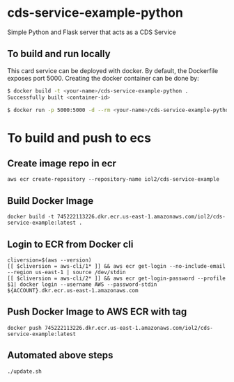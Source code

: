 # cds-service-example-python

Simple Python and Flask server that acts as a CDS Service

## To build and run locally
This card service can be deployed with docker. By default, the Dockerfile exposes port 5000. Creating the docker container can be done by:

```bash
$ docker build -t <your-name>/cds-service-example-python .
Successfully built <container-id>

$ docker run -p 5000:5000 -d --rm <your-name>/cds-service-example-python
```

# To build and push to ecs

## Create image repo in ecr 

```
aws ecr create-repository --repository-name iol2/cds-service-example 
````

## Build Docker Image

```
docker build -t 745222113226.dkr.ecr.us-east-1.amazonaws.com/iol2/cds-service-example:latest .
```


## Login to ECR from Docker cli

```
cliversion=$(aws --version)
[[ $cliversion = aws-cli/1* ]] && aws ecr get-login --no-include-email --region us-east-1 | source /dev/stdin
[[ $cliversion = aws-cli/2* ]] && aws ecr get-login-password --profile $1| docker login --username AWS --password-stdin  ${ACCOUNT}.dkr.ecr.us-east-1.amazonaws.com
```

## Push Docker Image to AWS ECR with tag
```
docker push 745222113226.dkr.ecr.us-east-1.amazonaws.com/iol2/cds-service-example:latest
```

## Automated above steps 

```
./update.sh

```
